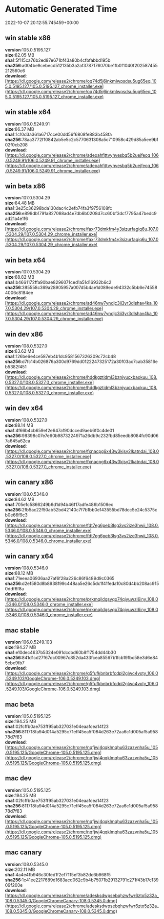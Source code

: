 # Automatic Generated Time
2022-10-07 20:12:55.745459+00:00

## win stable x86
**version**:105.0.5195.127  
**size**:82.05 MB  
**sha1**:5f115ca76b2ed87e671bf43a80b4cfbfabbd195b  
**sha256**:a004be9cebecd512135b3a2af3787176070be1fb0f1040f202587455212560c6  
**download**:[https://dl.google.com/release2/chrome/oq74d5j6inkmlwpsdsu5ug65eq_105.0.5195.127/105.0.5195.127_chrome_installer.exe](https://dl.google.com/release2/chrome/oq74d5j6inkmlwpsdsu5ug65eq_105.0.5195.127/105.0.5195.127_chrome_installer.exe)  

## win stable x64
**version**:106.0.5249.91  
**size**:86.37 MB  
**sha1**:1c10d3a361a6717cce00dd56f6808fe883b458fa  
**sha256**:78aa3772f10842ab5e5c2c5770631308a5c710958c429d85a5ee9b102f0cb208  
**download**:[https://dl.google.com/release2/chrome/adeoahfjttvyhvesbq5b2uejfecq_106.0.5249.91/106.0.5249.91_chrome_installer.exe](https://dl.google.com/release2/chrome/adeoahfjttvyhvesbq5b2uejfecq_106.0.5249.91/106.0.5249.91_chrome_installer.exe)  

## win beta x86
**version**:107.0.5304.29  
**size**:84.48 MB  
**sha1**:3e25c36298bda130dac4c2efb74fa3f9756108fc  
**sha256**:e899db1791a827088ad4e7db6b0208d7cc60bf3dcf7795a47bedc9ad21a4e1f6  
**download**:[https://dl.google.com/release2/chrome/faxr73dmkfm4y3sizurfagiq6u_107.0.5304.29/107.0.5304.29_chrome_installer.exe](https://dl.google.com/release2/chrome/faxr73dmkfm4y3sizurfagiq6u_107.0.5304.29/107.0.5304.29_chrome_installer.exe)  

## win beta x64
**version**:107.0.5304.29  
**size**:88.82 MB  
**sha1**:b4661172ffa90bae8296071ced1a51d16932b6c2  
**sha256**:385558c369a28905957a007d5b4ae1d089ede94332c5bb6e745584006c8184ee  
**download**:[https://dl.google.com/release2/chrome/ad46nw7yndjc3ii3yr3dlshav4ka_107.0.5304.29/107.0.5304.29_chrome_installer.exe](https://dl.google.com/release2/chrome/ad46nw7yndjc3ii3yr3dlshav4ka_107.0.5304.29/107.0.5304.29_chrome_installer.exe)  

## win dev x86
**version**:108.0.5327.0  
**size**:83.62 MB  
**sha1**:126be6e4ce587eb4b1dc9581567326309c72cb48  
**sha256**:d7fc14b026876a300d9769dd0122247325172a30f03ac7cab35816eb5382f451  
**download**:[https://dl.google.com/release2/chrome/hddkgztidml3bznjyucxbaokuu_108.0.5327.0/108.0.5327.0_chrome_installer.exe](https://dl.google.com/release2/chrome/hddkgztidml3bznjyucxbaokuu_108.0.5327.0/108.0.5327.0_chrome_installer.exe)  

## win dev x64
**version**:108.0.5327.0  
**size**:88.14 MB  
**sha1**:4f66b4cb659ef2e647af90dcced9aeb6f0c4de01  
**sha256**:98398c07e7e60b9873224971a26db9c232fbd85eedb8084fc90d067a645a62ca  
**download**:[https://dl.google.com/release2/chrome/fxnacpg6x43w3kjsy2lkatndai_108.0.5327.0/108.0.5327.0_chrome_installer.exe](https://dl.google.com/release2/chrome/fxnacpg6x43w3kjsy2lkatndai_108.0.5327.0/108.0.5327.0_chrome_installer.exe)  

## win canary x86
**version**:108.0.5346.0  
**size**:84.62 MB  
**sha1**:705e1c5866249b6d1d94b46f17adfe486b1506ec  
**sha256**:2fb5ac22f50ab52bd42140c7f7b1bb0e143555bd78dcc5e24c5375cb0e66f9c3  
**download**:[https://dl.google.com/release2/chrome/fdt7eg6peb3lsg3vs2ize3hwii_108.0.5346.0/108.0.5346.0_chrome_installer.exe](https://dl.google.com/release2/chrome/fdt7eg6peb3lsg3vs2ize3hwii_108.0.5346.0/108.0.5346.0_chrome_installer.exe)  

## win canary x64
**version**:108.0.5346.0  
**size**:88.12 MB  
**sha1**:71eeea06936aa27af6f28a226c86f6489d9c0365  
**sha256**:d2ef580d8b8938f99c448aa5e26c5dc1f41feda10c80d4bb208ac9150ddf6f8a  
**download**:[https://dl.google.com/release2/chrome/prkmqildgsyqo74qiyuwzl6iny_108.0.5346.0/108.0.5346.0_chrome_installer.exe](https://dl.google.com/release2/chrome/prkmqildgsyqo74qiyuwzl6iny_108.0.5346.0/108.0.5346.0_chrome_installer.exe)  

## mac stable
**version**:106.0.5249.103  
**size**:194.27 MB  
**sha1**:e10dec4637b5324e091dccbd60b8f1754dd44b30  
**sha256**:841d1cd27f67dc00967c852da433fcea85567b1fcb19fbc58e3d6e845cbe9fb7  
**download**:[https://dl.google.com/release2/chrome/g5fufkbnbrbfcdpl2glwc4voty_106.0.5249.103/GoogleChrome-106.0.5249.103.dmg](https://dl.google.com/release2/chrome/g5fufkbnbrbfcdpl2glwc4voty_106.0.5249.103/GoogleChrome-106.0.5249.103.dmg)  

## mac beta
**version**:105.0.5195.125  
**size**:194.25 MB  
**sha1**:02fcffb0ae753ff95ab327031e04eaafcea14f23  
**sha256**:811718fa94d014a5295c71eff45ea5f084d263e72aa6c1d005af5a95878d7f83  
**download**:[https://dl.google.com/release2/chrome/nqfjwj4qqklmqhu63zazvnha5u_105.0.5195.125/GoogleChrome-105.0.5195.125.dmg](https://dl.google.com/release2/chrome/nqfjwj4qqklmqhu63zazvnha5u_105.0.5195.125/GoogleChrome-105.0.5195.125.dmg)  

## mac dev
**version**:105.0.5195.125  
**size**:194.25 MB  
**sha1**:02fcffb0ae753ff95ab327031e04eaafcea14f23  
**sha256**:811718fa94d014a5295c71eff45ea5f084d263e72aa6c1d005af5a95878d7f83  
**download**:[https://dl.google.com/release2/chrome/nqfjwj4qqklmqhu63zazvnha5u_105.0.5195.125/GoogleChrome-105.0.5195.125.dmg](https://dl.google.com/release2/chrome/nqfjwj4qqklmqhu63zazvnha5u_105.0.5195.125/GoogleChrome-105.0.5195.125.dmg)  

## mac canary
**version**:108.0.5345.0  
**size**:202.11 MB  
**sha1**:4a4e4fb946c30fed1f2ef7115ef3b82dc6b968f5  
**sha256**:1c41ee2217689d1683acd062c9b4b75071b29132791c271f43b17c13909f200e  
**download**:[https://dl.google.com/release2/chrome/adesksdwpsebqhzwfwr6zto5z32a_108.0.5345.0/GoogleChromeCanary-108.0.5345.0.dmg](https://dl.google.com/release2/chrome/adesksdwpsebqhzwfwr6zto5z32a_108.0.5345.0/GoogleChromeCanary-108.0.5345.0.dmg)  

